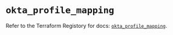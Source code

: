 # `okta_profile_mapping`

Refer to the Terraform Registory for docs: [`okta_profile_mapping`](https://registry.terraform.io/providers/okta/okta/4.5.0/docs/resources/profile_mapping).
